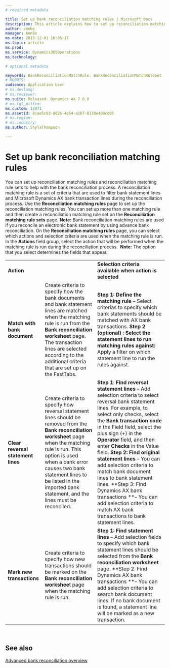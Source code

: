 ```yaml
---
# required metadata

title: Set up bank reconciliation matching rules | Microsoft Docs
description: This article explains how to set up reconciliation matching rules and reconciliation matching rule sets to help with the bank reconciliation process. Reconciliation matching rules are a set of criteria that are used to filter bank statement lines and bank document lines during the reconciliation process.
author: annbe
manager: AnnBe
ms.date: 2015-12-01 16:05:17
ms.topic: article
ms.prod: 
ms.service: Dynamics365Operations
ms.technology: 

# optional metadata

keywords: BankReconciliationMatchRule, BankReconciliationMatchRuleSet
# ROBOTS: 
audience: Application User
# ms.devlang: 
# ms.reviewer: 
ms.suite: Released- Dynamics AX 7.0.0
# ms.tgt_pltfrm: 
ms.custom: 12971
ms.assetid: 8cae5c63-d626-4e54-a1b7-8138e409cd05
# ms.region: 
# ms.industry: 
ms.author: ShylaThompson

---
```


# Set up bank reconciliation matching rules

You can set up reconciliation matching rules and reconciliation matching rule sets to help with the bank reconciliation process. A reconciliation matching rule is a set of criteria that are used to filter bank statement lines and Microsoft Dynamics AX bank transaction lines during the reconciliation process. Use the **Reconciliation matching rules** page to set up the reconciliation matching rules. You can set up more than one matching rule and then create a reconciliation matching rule set on the **Reconciliation matching rule sets** page. **Note:** Bank reconciliation matching rules are used if you reconcile an electronic bank statement by using advance bank reconciliation. On the **Reconciliation matching rules** page, you can select which actions and selection criteria are used when the matching rule is run. In the **Actions** field group, select the action that will be performed when the matching rule is run during the reconciliation process.  **Note:** The option that you select determines the fields that appear.

|                                    |                                                                                                                                                                                                                                                                                                               |                                                                                                                                                                                                                                                                                                                                                                                                                                                                                                                                                                                        |
|------------------------------------|---------------------------------------------------------------------------------------------------------------------------------------------------------------------------------------------------------------------------------------------------------------------------------------------------------------|----------------------------------------------------------------------------------------------------------------------------------------------------------------------------------------------------------------------------------------------------------------------------------------------------------------------------------------------------------------------------------------------------------------------------------------------------------------------------------------------------------------------------------------------------------------------------------------|
| **Action**                         |                                                                                                                                                                                                                                                                                                               | **Selection criteria available when action is selected**                                                                                                                                                                                                                                                                                                                                                                                                                                                                                                                               |
| **Match with bank document**       | Create criteria to specify how the bank documents and bank statement lines are matched when the matching rule is run from the **Bank reconciliation worksheet** page. The transaction lines are selected according to the additional criteria that are set up on the FastTabs.                                | **Step 1: Define the matching rule** – Select criterias to specify which bank statements should be matched with AX bank transactions. **Step 2 (optional) : Select the statement lines to run matching rules against:**  Apply a filter on which statement line to run the rules against.                                                                                                                                                                                                                                                                                              |
| **Clear reversal statement lines** | Create criteria to specify how reversal statement lines should be removed from the **Bank reconciliation worksheet** page when the matching rule is run. This option is used when a bank error causes two bank statement lines to be listed in the imported bank statement, and the lines must be reconciled. | **Step 1**: **Find reversal statement lines** – Add selection criteria to select reversal bank statement lines. For example, to select only checks, select the **Bank transaction code** in the Field field, select the plus sign (+) in the **Operator** field, and then enter **Checks** in the Value field. **Step 2: Find original statement lines** – You can add selection criteria to match bank document lines to bank statement lines. **Step 3: Find Dynamics AX bank transactions **– You can add selection criteria to match AX bank transactions to bank statement lines. |
| **Mark new transactions**          | Create criteria to specify how new transactions should be marked on the **Bank reconciliation workshee**t page when the matching rule is run.                                                                                                                                                                 | **Step 1: Find statement lines** – Add selection fields to specify which bank statement lines should be selected from the **Bank reconciliation worksheet** page. **Step 2: Find Dynamics AX bank transactions **– You can add selection criteria to search bank document lines. If no bank document is found, a statement line will be marked as a new transaction.                                                                                                                                                                                                                   |

 

### 

See also
--------

[Advanced bank reconciliation overview](https://ax.help.dynamics.com/en/wp-admin/post.php?post=256174&action=edit)

